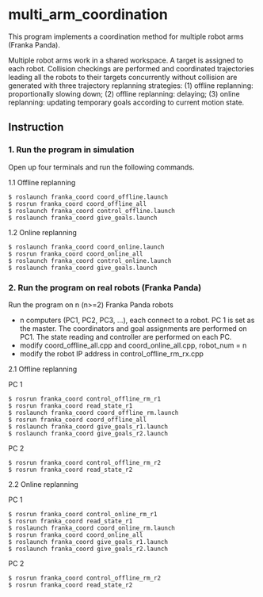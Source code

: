 # multi_arm_coordination

This program implements a coordination method for multiple robot arms (Franka Panda).

Multiple robot arms work in a shared workspace. A target is assigned to each robot. Collision checkings are performed and coordinated trajectories leading all the robots to their targets concurrently without collision are generated with three trajectory replanning strategies:
(1) offline replanning: proportionally slowing down;
(2) offline replanning: delaying;
(3) online replanning: updating temporary goals according to current motion state.


## Instruction
### 1. Run the program in simulation

Open up four terminals and run the following commands.

1.1 Offline replanning
```
$ roslaunch franka_coord coord_offline.launch
$ rosrun franka_coord coord_offline_all
$ roslaunch franka_coord control_offline.launch
$ roslaunch franka_coord give_goals.launch
```
1.2 Online replanning
```
$ roslaunch franka_coord coord_online.launch
$ rosrun franka_coord coord_online_all
$ roslaunch franka_coord control_online.launch
$ roslaunch franka_coord give_goals.launch
```

### 2. Run the program on real robots (Franka Panda)

Run the program on n (n>=2) Franka Panda robots
- n computers (PC1, PC2, PC3, ...), each connect to a robot. PC 1 is set as the master. The coordinators and goal assignments are performed on PC1. The state reading and controller are performed on each PC.
- modify coord_offline_all.cpp and coord_online_all.cpp, robot_num = n
- modify the robot IP address in control_offline_rm_rx.cpp

2.1 Offline replanning

PC 1
```
$ rosrun franka_coord control_offline_rm_r1
$ rosrun franka_coord read_state_r1
$ roslaunch franka_coord coord_offline_rm.launch
$ rosrun franka_coord coord_offline_all
$ roslaunch franka_coord give_goals_r1.launch
$ roslaunch franka_coord give_goals_r2.launch
```
PC 2
```
$ rosrun franka_coord control_offline_rm_r2
$ rosrun franka_coord read_state_r2
```

2.2 Online replanning

PC 1
```
$ rosrun franka_coord control_online_rm_r1
$ rosrun franka_coord read_state_r1
$ roslaunch franka_coord coord_online_rm.launch
$ rosrun franka_coord coord_online_all
$ roslaunch franka_coord give_goals_r1.launch
$ roslaunch franka_coord give_goals_r2.launch
```
PC 2
```
$ rosrun franka_coord control_offline_rm_r2
$ rosrun franka_coord read_state_r2
```
